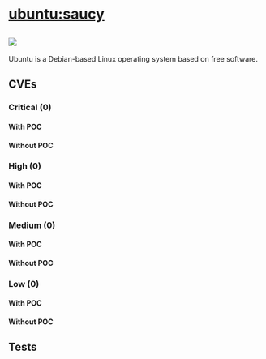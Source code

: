 # [ubuntu:saucy](https://hub.docker.com/_/ubuntu?tab=tags)
![](https://img.shields.io/static/v1?label=tag&message=saucy&color=blue)
---
<p>
Ubuntu is a Debian-based Linux operating system based on free software.
</p>

## CVEs
### Critical (0)
#### With POC

#### Without POC


### High (0)
#### With POC

#### Without POC


### Medium (0)
#### With POC

#### Without POC


### Low (0)
#### With POC

#### Without POC


## Tests
